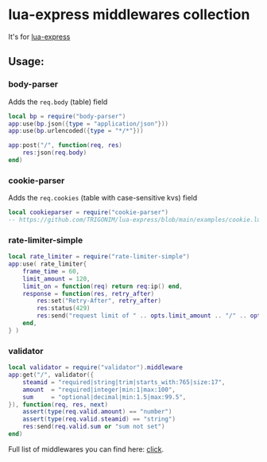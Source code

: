 # lua-express middlewares collection

It's for [lua-express](https://github.com/TRIGONIM/lua-express)

## Usage:

### body-parser

Adds the `req.body` (table) field

```lua
local bp = require("body-parser")
app:use(bp.json({type = "application/json"}))
app:use(bp.urlencoded({type = "*/*"}))

app:post("/", function(req, res)
	res:json(req.body)
end)
```

### cookie-parser

Adds the `req.cookies` (table with case-sensitive kvs) field

```lua
local cookieparser = require("cookie-parser")
-- https://github.com/TRIGONIM/lua-express/blob/main/examples/cookie.lua
```

### rate-limiter-simple

```lua
local rate_limiter = require("rate-limiter-simple")
app:use( rate_limiter{
	frame_time = 60,
	limit_amount = 120,
	limit_on = function(req) return req:ip() end,
	response = function(res, retry_after)
		res:set("Retry-After", retry_after)
		res:status(429)
		res:send("request limit of " .. opts.limit_amount .. "/" .. opts.frame_time .. "s exceeded")
	end,
} )
```

### validator

```lua
local validator = require("validator").middleware
app:get("/", validator({
	steamid = "required|string|trim|starts_with:765|size:17",
	amount  = "required|integer|min:1|max:100",
	sum     = "optional|decimal|min:1.5|max:99.5",
}), function(req, res, next)
	assert(type(req.valid.amount) == "number")
	assert(type(req.valid.steamid) == "string")
	res:send(req.valid.sum or "sum not set")
end)
```

Full list of middlewares you can find here: [click](/lua).
